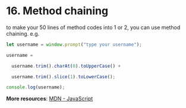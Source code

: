 # 16. Method chaining 
to make your 50 lines of method codes into 1 or 2, you can use method chaining. e.g.
```js
let username = window.prompt("type your username");

username =

  username.trim().charAt(0).toUpperCase() +

  username.trim().slice(1).toLowerCase();

console.log(username);
```

**More resources**: [MDN - JavaScript](https://developer.mozilla.org/en-US/docs/Web/JavaScript)
